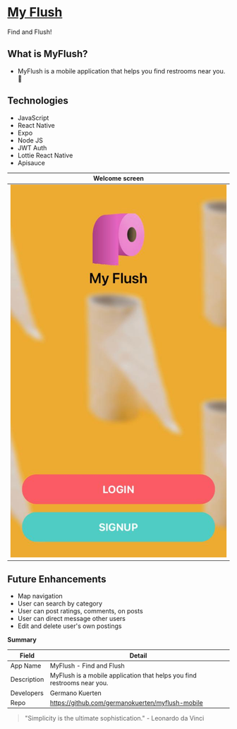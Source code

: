 # [My Flush](https://github.com/germanokuerten/myflush-mobile)

Find and Flush! 

## What is MyFlush?

- MyFlush is a mobile application that helps you find restrooms near you. 🚽

## Technologies

- JavaScript 
- React Native
- Expo
- Node JS
- JWT Auth
- Lottie React Native
- Apisauce

Welcome screen            |  
:-------------------------:|
![](./app/assets/screenshot.jpeg)  |

## Future Enhancements

- Map navigation
- User can search by category
- User can post ratings, comments, on posts 
- User can direct message other users
- Edit and delete user's own postings

**Summary**

| Field | Detail |
|-------|--------|
| App Name | MyFlush - Find and Flush |
| Description | MyFlush is a mobile application that helps you find restrooms near you.  |
| Developers | Germano Kuerten |
| Repo | https://github.com/germanokuerten/myflush-mobile |

>"Simplicity is the ultimate sophistication." - Leonardo da Vinci